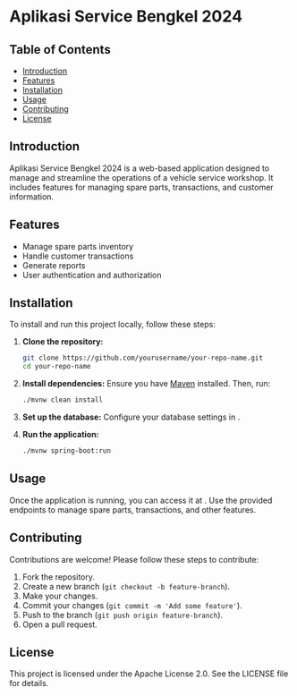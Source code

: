 # Aplikasi Service Bengkel 2024

## Table of Contents
- [Introduction](#introduction)
- [Features](#features)
- [Installation](#installation)
- [Usage](#usage)
- [Contributing](#contributing)
- [License](#license)

## Introduction
Aplikasi Service Bengkel 2024 is a web-based application designed to manage and streamline the operations of a vehicle service workshop. It includes features for managing spare parts, transactions, and customer information.

## Features
- Manage spare parts inventory
- Handle customer transactions
- Generate reports
- User authentication and authorization

## Installation
To install and run this project locally, follow these steps:

1. **Clone the repository:**
    ```sh
    git clone https://github.com/yourusername/your-repo-name.git
    cd your-repo-name
    ```

2. **Install dependencies:**
    Ensure you have [Maven](https://maven.apache.org/) installed. Then, run:
    ```sh
    ./mvnw clean install
    ```

3. **Set up the database:**
    Configure your database settings in .

4. **Run the application:**
    ```sh
    ./mvnw spring-boot:run
    ```

## Usage
Once the application is running, you can access it at . Use the provided endpoints to manage spare parts, transactions, and other features.

## Contributing
Contributions are welcome! Please follow these steps to contribute:

1. Fork the repository.
2. Create a new branch (`git checkout -b feature-branch`).
3. Make your changes.
4. Commit your changes (`git commit -m 'Add some feature'`).
5. Push to the branch (`git push origin feature-branch`).
6. Open a pull request.

## License
This project is licensed under the Apache License 2.0. See the LICENSE file for details.
